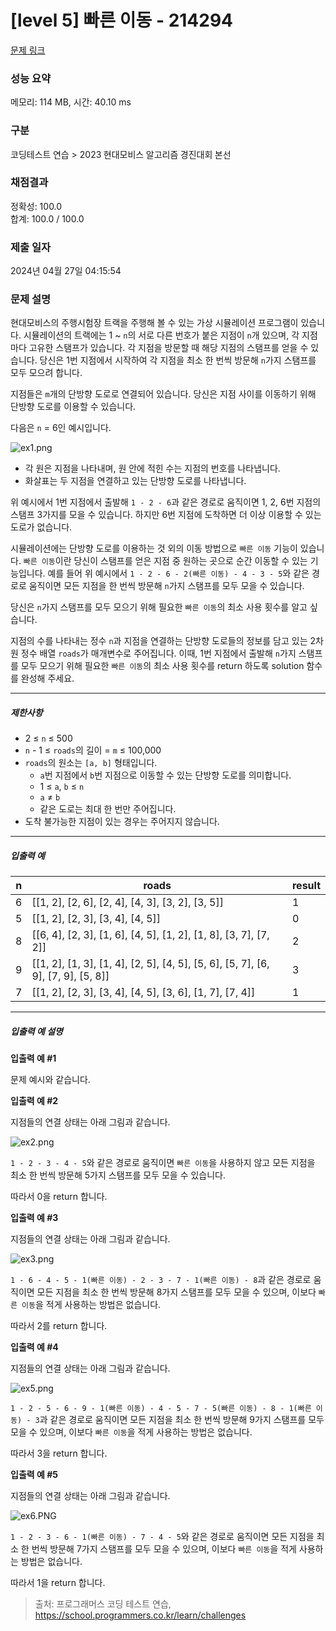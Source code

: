 # [level 5] 빠른 이동 - 214294 

[문제 링크](https://school.programmers.co.kr/learn/courses/30/lessons/214294?language=java) 

### 성능 요약

메모리: 114 MB, 시간: 40.10 ms

### 구분

코딩테스트 연습 > 2023 현대모비스 알고리즘 경진대회 본선

### 채점결과

정확성: 100.0<br/>합계: 100.0 / 100.0

### 제출 일자

2024년 04월 27일 04:15:54

### 문제 설명

<p>현대모비스의 주행시험장 트랙을 주행해 볼 수 있는 가상 시뮬레이션 프로그램이 있습니다. 시뮬레이션의 트랙에는 1 ~ <code>n</code>의 서로 다른 번호가 붙은 지점이 <code>n</code>개 있으며, 각 지점마다 고유한 스탬프가 있습니다. 각 지점을 방문할 때 해당 지점의 스탬프를 얻을 수 있습니다. 당신은 1번 지점에서 시작하여 각 지점을 최소 한 번씩 방문해 <code>n</code>가지 스탬프를 모두 모으려 합니다.</p>

<p>지점들은 <code>m</code>개의 단방향 도로로 연결되어 있습니다. 당신은 지점 사이를 이동하기 위해 단방향 도로를 이용할 수 있습니다. </p>

<p>다음은 <code>n</code> = 6인 예시입니다.</p>

<p><img src="https://grepp-programmers.s3.ap-northeast-2.amazonaws.com/files/production/70e3b68c-64d7-4b5a-a5d8-071d258f8cdb/ex1.png" title="" alt="ex1.png"></p>

<ul>
<li>각 원은 지점을 나타내며, 원 안에 적힌 수는 지점의 번호를 나타냅니다.</li>
<li>화살표는 두 지점을 연결하고 있는 단방향 도로를 나타냅니다.</li>
</ul>

<p>위 예시에서 1번 지점에서 출발해 <code>1 - 2 - 6</code>과 같은 경로로 움직이면 1, 2, 6번 지점의 스탬프 3가지를 모을 수 있습니다. 하지만 6번 지점에 도착하면 더 이상 이용할 수 있는 도로가 없습니다. </p>

<p>시뮬레이션에는 단방향 도로를 이용하는 것 외의 이동 방법으로 <code>빠른 이동</code> 기능이 있습니다. <code>빠른 이동</code>이란 당신이 스탬프를 얻은 지점 중 원하는 곳으로 순간 이동할 수 있는 기능입니다. 예를 들어 위 예시에서 <code>1 - 2 - 6 - 2(빠른 이동) - 4 - 3 - 5</code>와 같은 경로로 움직이면 모든 지점을 한 번씩 방문해 <code>n</code>가지 스탬프를 모두 모을 수 있습니다.</p>

<p>당신은 <code>n</code>가지 스탬프를 모두 모으기 위해 필요한 <code>빠른 이동</code>의 최소 사용 횟수를 알고 싶습니다.</p>

<p>지점의 수를 나타내는 정수 <code>n</code>과 지점을 연결하는 단방향 도로들의 정보를 담고 있는 2차원 정수 배열 <code>roads</code>가 매개변수로 주어집니다. 이때, 1번 지점에서 출발해 <code>n</code>가지 스탬프를 모두 모으기 위해 필요한 <code>빠른 이동</code>의 최소 사용 횟수를 return 하도록 solution 함수를 완성해 주세요.</p>

<hr>

<h5>제한사항</h5>

<ul>
<li>2 ≤ <code>n</code> ≤ 500</li>
<li><code>n</code> - 1 ≤ <code>roads</code>의 길이 = <code>m</code> ≤ 100,000</li>
<li><code>roads</code>의 원소는 <code>[a, b]</code> 형태입니다.

<ul>
<li><code>a</code>번 지점에서 <code>b</code>번 지점으로 이동할 수 있는 단방향 도로를 의미합니다.</li>
<li>1 ≤ <code>a</code>, <code>b</code> ≤ <code>n</code></li>
<li><code>a</code> ≠ <code>b</code></li>
<li>같은 도로는 최대 한 번만 주어집니다.</li>
</ul></li>
<li>도착 불가능한 지점이 있는 경우는 주어지지 않습니다.</li>
</ul>

<hr>

<h5>입출력 예</h5>
<table class="table">
        <thead><tr>
<th>n</th>
<th>roads</th>
<th>result</th>
</tr>
</thead>
        <tbody><tr>
<td>6</td>
<td>[[1, 2], [2, 6], [2, 4], [4, 3], [3, 2], [3, 5]]</td>
<td>1</td>
</tr>
<tr>
<td>5</td>
<td>[[1, 2], [2, 3], [3, 4], [4, 5]]</td>
<td>0</td>
</tr>
<tr>
<td>8</td>
<td>[[6, 4], [2, 3], [1, 6], [4, 5], [1, 2], [1, 8], [3, 7], [7, 2]]</td>
<td>2</td>
</tr>
<tr>
<td>9</td>
<td>[[1, 2], [1, 3], [1, 4], [2, 5], [4, 5], [5, 6], [5, 7], [6, 9], [7, 9], [5, 8]]</td>
<td>3</td>
</tr>
<tr>
<td>7</td>
<td>[[1, 2], [2, 3], [3, 4], [4, 5], [3, 6], [1, 7], [7, 4]]</td>
<td>1</td>
</tr>
</tbody>
      </table>
<hr>

<h5>입출력 예 설명</h5>

<p><strong>입출력 예 #1</strong></p>

<p>문제 예시와 같습니다.</p>

<p><strong>입출력 예 #2</strong></p>

<p>지점들의 연결 상태는 아래 그림과 같습니다.</p>

<p><img src="https://grepp-programmers.s3.ap-northeast-2.amazonaws.com/files/production/05f71f64-1ef6-46dc-9dcc-27debbe2e997/ex2.png" title="" alt="ex2.png"></p>

<p><code>1 - 2 - 3 - 4 - 5</code>와 같은 경로로 움직이면 <code>빠른 이동</code>을 사용하지 않고 모든 지점을 최소 한 번씩 방문해 5가지 스탬프를 모두 모을 수 있습니다.</p>

<p>따라서 0을 return 합니다.</p>

<p><strong>입출력 예 #3</strong></p>

<p>지점들의 연결 상태는 아래 그림과 같습니다.</p>

<p><img src="https://grepp-programmers.s3.ap-northeast-2.amazonaws.com/files/production/638ee9b0-eac8-487b-826b-17fde1721823/ex3.png" title="" alt="ex3.png"></p>

<p><code>1 - 6 - 4 - 5 - 1(빠른 이동) - 2 - 3 - 7 - 1(빠른 이동) - 8</code>과 같은 경로로 움직이면 모든 지점을 최소 한 번씩 방문해 8가지 스탬프를 모두 모을 수 있으며, 이보다 <code>빠른 이동</code>을 적게 사용하는 방법은 없습니다.</p>

<p>따라서 2를 return 합니다.</p>

<p><strong>입출력 예 #4</strong></p>

<p>지점들의 연결 상태는 아래 그림과 같습니다.</p>

<p><img src="https://grepp-programmers.s3.ap-northeast-2.amazonaws.com/files/production/d3e47636-ac04-470c-bf8b-afec58f5c446/ex5.png" title="" alt="ex5.png"></p>

<p><code>1 - 2 - 5 - 6 - 9 - 1(빠른 이동) - 4 - 5 - 7 - 5(빠른 이동) - 8 - 1(빠른 이동) - 3</code>과 같은 경로로 움직이면 모든 지점을 최소 한 번씩 방문해 9가지 스탬프를 모두 모을 수 있으며, 이보다 <code>빠른 이동</code>을 적게 사용하는 방법은 없습니다.</p>

<p>따라서 3을 return 합니다.</p>

<p><strong>입출력 예 #5</strong></p>

<p>지점들의 연결 상태는 아래 그림과 같습니다.</p>

<p><img src="https://grepp-programmers.s3.ap-northeast-2.amazonaws.com/files/production/c1704a2e-4390-4899-a629-1aecce5a3b86/ex6.PNG" title="" alt="ex6.PNG"></p>

<p><code>1 - 2 - 3 - 6 - 1(빠른 이동) - 7 - 4 - 5</code>와 같은 경로로 움직이면 모든 지점을 최소 한 번씩 방문해 7가지 스탬프를 모두 모을 수 있으며, 이보다 <code>빠른 이동</code>을 적게 사용하는 방법은 없습니다.</p>

<p>따라서 1을 return 합니다.</p>


> 출처: 프로그래머스 코딩 테스트 연습, https://school.programmers.co.kr/learn/challenges